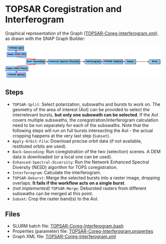 # TOPSAR Coregistration and Interferogram 

Graphical representation of the Graph ([TOPSAR-Coreg-Interferogram.xml](./TOPSAR-Coreg-Interferogram.xml)), as drawn with the SNAP Graph Builder:

![](../../../figs/TOPSAR-Coreg-Interferogram.png)

## Steps

* `TOPSAR-Split`: Select polarization, subswaths and bursts to work on. The geometry of the area of interest (AoI) can be provided to select the interrelevant bursts, **but only one subswath can be selected**. If the AoI covers multiple subswaths, the coregistration/interferogram calculation need to be run separately for each of the subswaths. Note that the following steps will run on full bursts intersecting the AoI - the actual cropping happens at the very last step (`Subset`).
* `Apply-Orbit-File`: Download precise orbit data (if not available, restituted orbits are used).
* `Back-Geocoding`: Run coregistration of the two (selection) scenes. A DEM data is downloaded (or a local one can be used).
* `Enhanced-Spectral-Diversity`: Run the Network Enhanced Spectral Diversity (NESD) algorithm for TOPS coregistration.
* `Interferogram`: Calculate the interferogram. 
* `TOPSAR-Deburst`: Merge the selected bursts into a raster image, dropping overlaps. **It fails if the workflow acts on a single burst**.
* *(not implemented)* `TOPSAR-Merge`: Debursted rasters from different subswaths can be merged at this point.
* `Subset`: Crop the raster band(s) to the AoI.

## Files

* SLURM batch file: [TOPSAR-Coreg-Interferogram.bash](./TOPSAR-Coreg-Interferogram.bash)
* Properties (parameter) file: [TOPSAR-Coreg-Interferogram.properties](./TOPSAR-Coreg-Interferogram.properties) 
* Graph XML file: [TOPSAR-Coreg-Interferogram.xml](./TOPSAR-Coreg-Interferogram.xml)
